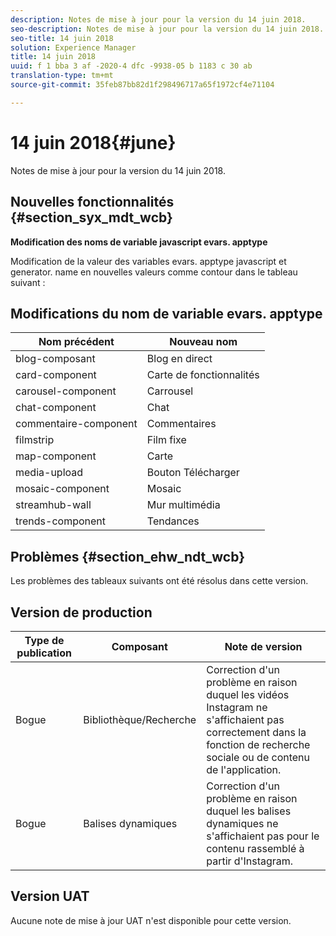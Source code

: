 ```yaml
---
description: Notes de mise à jour pour la version du 14 juin 2018.
seo-description: Notes de mise à jour pour la version du 14 juin 2018.
seo-title: 14 juin 2018
solution: Experience Manager
title: 14 juin 2018
uuid: f 1 bba 3 af -2020-4 dfc -9938-05 b 1183 c 30 ab
translation-type: tm+mt
source-git-commit: 35feb87bb82d1f298496717a65f1972cf4e71104

---
```



# 14 juin 2018{#june}

Notes de mise à jour pour la version du 14 juin 2018.

## Nouvelles fonctionnalités {#section_syx_mdt_wcb}

**Modification des noms de variable javascript evars. apptype**

Modification de la valeur des variables evars. apptype javascript et generator. name en nouvelles valeurs comme contour dans le tableau suivant :

## Modifications du nom de variable evars. apptype

| Nom précédent | Nouveau nom |
|---|---|
| blog-composant | Blog en direct |
| card-component | Carte de fonctionnalités |
| carousel-component | Carrousel |
| chat-component | Chat |
| commentaire-component | Commentaires |
| filmstrip | Film fixe |
| map-component | Carte |
| media-upload | Bouton Télécharger |
| mosaic-component | Mosaic |
| streamhub-wall | Mur multimédia |
| trends-component | Tendances |

## Problèmes {#section_ehw_ndt_wcb}

Les problèmes des tableaux suivants ont été résolus dans cette version.

## Version de production

| **Type de publication** | **Composant** | **Note de version** |
|---|---|---|
| Bogue | Bibliothèque/Recherche | Correction d&#39;un problème en raison duquel les vidéos Instagram ne s&#39;affichaient pas correctement dans la fonction de recherche sociale ou de contenu de l&#39;application. |
| Bogue | Balises dynamiques | Correction d&#39;un problème en raison duquel les balises dynamiques ne s&#39;affichaient pas pour le contenu rassemblé à partir d&#39;Instagram. |

## Version UAT

Aucune note de mise à jour UAT n&#39;est disponible pour cette version.
